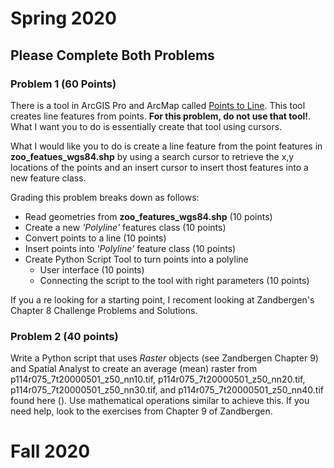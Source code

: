 # Spring 2020

## Please Complete Both Problems
### Problem 1 (**60 Points**)
There is a tool in ArcGIS Pro and ArcMap called [Points to Line](https://pro.arcgis.com/en/pro-app/tool-reference/data-management/points-to-line.htm). This tool creates line features from points. **For this problem, do not use that tool!**. What I want you to do is essentially create that tool using cursors.

What I would like you to do is create a line feature from the point features in **zoo_featues_wgs84.shp** by using a search cursor to retrieve the x,y locations of the points and an insert cursor to insert thost features into a new feature class.

Grading this problem breaks down as follows:
  - Read geometries from **zoo_features_wgs84.shp** (10 points)
  - Create a new *'Polyline'* features class (10 points)
  - Convert points to a line (10 points)
  - Insert points into *'Polyline'* feature class (10 points)
  - Create Python Script Tool to turn points into a polyline
    - User interface (10 points)
    - Connecting the script to the tool with right parameters (10 points)

If you a re looking for a starting point, I recoment looking at Zandbergen's Chapter 8 Challenge Problems and Solutions. 

### Problem 2 (**40 points**)
Write a Python script that uses *Raster* objects (see Zandbergen Chapter 9) and Spatial Analyst to create an average (mean) raster from p114r075_7t20000501_z50_nn10.tif, p114r075_7t20000501_z50_nn20.tif, p114r075_7t20000501_z50_nn30.tif, and p114r075_7t20000501_z50_nn40.tif found here (). Use mathematical operations similar to achieve this. If you need help, look to the exercises from Chapter 9 of Zandbergen.

# Fall 2020
